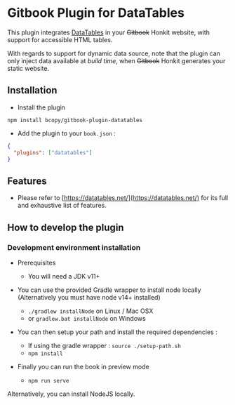 
# Gitbook Plugin for DataTables

This plugin integrates [DataTables](https://datatables.net/) in your ~~Gitbook~~ Honkit website, with support for accessible HTML tables.

With regards to support for dynamic data source, note that the plugin can only inject data available at *build time*, when ~~Gitbook~~ Honkit generates your static website.

## Installation

* Install the plugin
 ```
 npm install bcopy/gitbook-plugin-datatables
 ```

* Add the plugin to your `book.json` :

```json
{
  "plugins": ["datatables"]
}
```

## Features

* Please refer to [https://datatables.net/](https://datatables.net/) for its full and exhaustive list of features.


## How to develop the plugin

### Development environment installation

* Prerequisites
  * You will need a JDK v11+

* You can use the provided Gradle wrapper to install node locally (Alternatively you must have node v14+ installed)
  * ```./gradlew installNode``` on Linux / Mac OSX
  * or ```gradlew.bat installNode``` on Windows
* You can then setup your path and install the required dependencies :
  * If using the gradle wrapper : ```source ./setup-path.sh```
  * ```npm install```
* Finally you can run the book in preview mode
  * ```npm run serve```


Alternatively, you can install NodeJS locally.